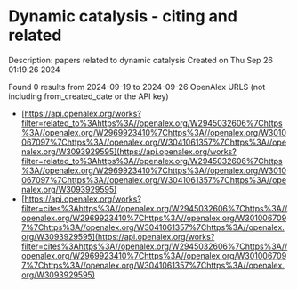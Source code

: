 # Dynamic catalysis - citing and related
Description: papers related to dynamic catalysis
Created on Thu Sep 26 01:19:26 2024

Found 0 results from 2024-09-19 to 2024-09-26
OpenAlex URLS (not including from_created_date or the API key)
- [https://api.openalex.org/works?filter=related_to%3Ahttps%3A//openalex.org/W2945032606%7Chttps%3A//openalex.org/W2969923410%7Chttps%3A//openalex.org/W3010067097%7Chttps%3A//openalex.org/W3041061357%7Chttps%3A//openalex.org/W3093929595](https://api.openalex.org/works?filter=related_to%3Ahttps%3A//openalex.org/W2945032606%7Chttps%3A//openalex.org/W2969923410%7Chttps%3A//openalex.org/W3010067097%7Chttps%3A//openalex.org/W3041061357%7Chttps%3A//openalex.org/W3093929595)
- [https://api.openalex.org/works?filter=cites%3Ahttps%3A//openalex.org/W2945032606%7Chttps%3A//openalex.org/W2969923410%7Chttps%3A//openalex.org/W3010067097%7Chttps%3A//openalex.org/W3041061357%7Chttps%3A//openalex.org/W3093929595](https://api.openalex.org/works?filter=cites%3Ahttps%3A//openalex.org/W2945032606%7Chttps%3A//openalex.org/W2969923410%7Chttps%3A//openalex.org/W3010067097%7Chttps%3A//openalex.org/W3041061357%7Chttps%3A//openalex.org/W3093929595)


